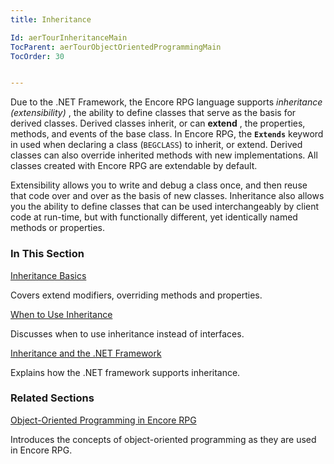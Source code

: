 ```yaml
---
title: Inheritance

Id: aerTourInheritanceMain
TocParent: aerTourObjectOrientedProgrammingMain
TocOrder: 30


---
```


Due to the .NET Framework, the Encore RPG language supports *inheritance (extensibility)* , the ability to define classes that serve as the basis for derived classes. Derived classes inherit, or can **extend** , the properties, methods, and events of the base class. In Encore RPG, the **<code>Extends</code>** keyword in used when declaring a class (<code>BEGCLASS</code>) to inherit, or extend. Derived classes can also override inherited methods with new implementations. All classes created with Encore RPG are extendable by default. 

Extensibility allows you to write and debug a class once, and then reuse that code over and over as the basis of new classes. Inheritance also allows you the ability to define classes that can be used interchangeably by client code at run-time, but with functionally different, yet identically named methods or properties. 

### In This Section

[Inheritance Basics](aerTourInheritanceBasics.html)

Covers extend modifiers, overriding methods and properties.


[When to Use Inheritance](aerTourWhentoUseInheritance.html)

Discusses when to use inheritance instead of interfaces.


[Inheritance and the .NET Framework](aerTourInheritanceandtheNETFramework.html)

Explains how the .NET framework supports inheritance.


### Related Sections

[Object-Oriented Programming in Encore RPG](aerTourObjectOrientedProgrammingMain.html)

Introduces the concepts of object-oriented programming as they are used in
                Encore RPG.


